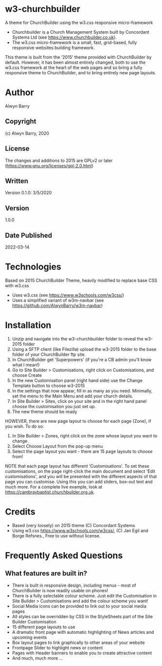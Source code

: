 # w3-churchbuilder
A theme for ChurchBuilder using the w3.css responsive micro-framework

* Churchbuilder is a Church Management System built by Concordant Systems Ltd (see https://www.churchbuilder.co.uk).
* The w3.css micro-framework is a small, fast, grid-based, fully responsive websites building framework.

This theme is built from the '2015' theme provided with ChurchBuilder by default.  However, it has been almost entirely changed, both to use the w3.css framework at the heart of the web pages and so bring a fully responsive theme to ChurchBuilder, and to bring entirely new page layouts.

# Author
Alwyn Barry

## Copyright
(c) Alwyn Barry, 2020

## License
The changes and additions to 2015 are GPLv2 or later (https://www.gnu.org/licenses/gpl-2.0.html)

## Written
Version 0.1.0: 3/5/2020

## Version
1.0.0

## Date Published
2022-03-14

# Technologies
Based on 2015 ChurchBuilder Theme, heavily modified to replace base CSS with w3.css

* Uses w3.css (see https://www.w3schools.com/w3css/)
* Uses a simplified variant of w3m-navbar (see https://github.com/AlwynBarry/w3m-navbar)

# Installation
1. Unzip and navigate into the w3-churchbuilder folder to reveal the w3-2015 folder
2. Using a SFTP client (like Filezilla) upload the w3-2015 folder to the base folder of your ChurchBuilder ftp site.
3. In ChurchBuilder get 'Superpowers' (if you're a CB admin you'll know what I mean!)
4. Go to Site Builder > Customisations, right click on Customisations, and choose Create
5. In the new Customisation panel (right hand side) use the Change Template button to choose w3-2015
6. In the settings that now appear, fill in as many as you need.  Minimally, set the menu to the Main Menu and add your church details.
7. In Site Builder > Sites, click on your site and in the right hand panel choose the customisation you just set up.
8. The new theme should be ready

HOWEVER, there are new page layout to choose for each page (Zone), if you wish. To do so:
1. In Site Builder > Zones, right click on the zone whose layout you want to change.
2. Select Choose Layout from the pop-up menu
3. Select the page layout you want - there are 15 page layouts to choose from!

NOTE that each page layout has different 'Customisations'. To set these customisations, on the page right-click the main document and select 'Edit customisations', and you will be presented with the different aspects of that page you can customise.  Using this you can add sliders, box-out text and much more.  For a complete live example, look at https://cambraybaptist.churchbuilder.org.uk.

# Credits
* Based (very loosely) on 2015 theme (C) Concordant Systems
* Using w3.css https://www.w3schools.com/w3css/, (C) Jan Egil and Borge Refsnes., Free to use without license.

# Frequently Asked Questions

## What features are built in?

* There is built in responsive design, including menus - most of ChurchBuilder is now readily usable on phones!
* There is a fully selectable colour scheme.  Just edit the Customisation in Site Builder > Customisations and add the colour scheme you want!
* Social Media icons can be provided to link out to your social media pages
* All styles can be overridden by CSS in the StyleSheets part of the Site Builder Customisation
* 15 different page layouts to use
* A dramatic front page with automatic highlighting of News articles and upcoming events
* Box layout pages to link graphically to other areas of your website
* Frontpage Slider to highlight news or content
* Pages with Header banners to enable you to create attractive content
* And much, much more ...
